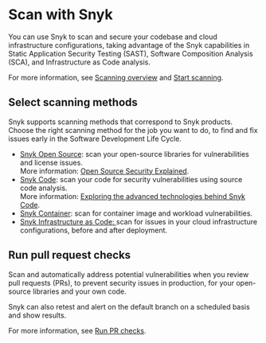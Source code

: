 # Scan with Snyk

You can use Snyk to scan and secure your codebase and cloud infrastructure configurations, taking advantage of the Snyk capabilities in Static Application Security Testing (SAST), Software Composition Analysis (SCA), and  Infrastructure as Code analysis.

For more information, see [Scanning overview](../scan-with-snyk/scanning-overview/) and [Start scanning](../scan-with-snyk/start-scanning-using-the-cli-web-ui-or-api.md).

## Select scanning methods

Snyk supports scanning methods that correspond to Snyk products. Choose the right scanning method for the job you want to do, to find and fix issues early in the Software Development Life Cycle.

* [Snyk Open Source](../scan-with-snyk/snyk-open-source/): scan your open-source libraries for vulnerabilities and license issues.\
  More information: [Open Source Security Explained](https://snyk.io/series/open-source-security/).
* [Snyk Code](../scan-with-snyk/snyk-code/): scan your code for security vulnerabilities using source code analysis.\
  More information: [Exploring the advanced technologies behind Snyk Code](https://snyk.io/blog/advanced-technologies-behind-snyk-code/).
* [Snyk Container](../scan-with-snyk/snyk-container/): scan for container image and workload vulnerabilities.
* [Snyk Infrastructure as Code: ](../scan-with-snyk/snyk-iac/)scan for issues in your cloud infrastructure configurations, before and after deployment.

## Run pull request checks

Scan and automatically address potential vulnerabilities when you review pull requests (PRs), to prevent security issues in production, for your open-source libraries and your own code.

Snyk can also retest and alert on the default branch on a scheduled basis and show results.&#x20;

For more information, see [Run PR checks](../scan-with-snyk/pull-requests/pull-request-checks/).

